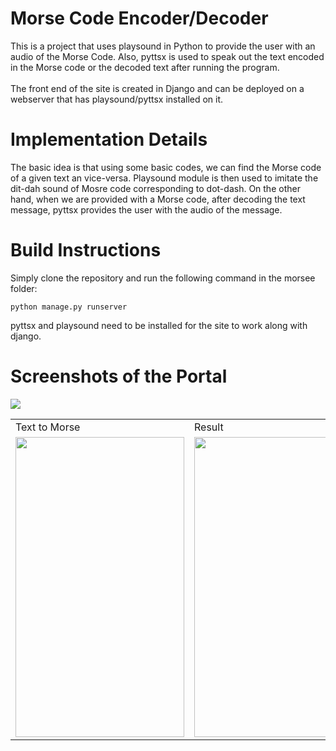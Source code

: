 <h1>Morse Code Encoder/Decoder</h1>

This is a project that uses playsound in Python to provide the user with an audio of the Morse Code. Also, pyttsx is used to speak out the text encoded in the Morse code or the decoded text after running the program. 
<br>
<br>
The front end of the site is created in Django and can be deployed on a webserver that has playsound/pyttsx installed on it. 

<h1>Implementation Details</h1>
The basic idea is that using some basic codes, we can find the Morse code of a given text an vice-versa. Playsound module is then used to imitate the dit-dah sound of Mosre code corresponding to dot-dash. On the other hand, when we are provided with a Morse code, after decoding the text message, pyttsx provides the user with the audio of the message.

<h1>Build Instructions</h1>
Simply clone the repository and run the following command in the morsee folder:

```python manage.py runserver```

pyttsx and playsound need to be installed for the site to work along with django. 
<h1>Screenshots of the Portal</h1>
<img src='mor1.png'><br>
<table>
  <tr>
    <td>Text to Morse</td>
     <td>Result</td>
  </tr>
  <tr>
    <td><img src="mor2.png" width=270 height=480></td>
    <td><img src="mor3.png" width=270 height=480></td>
  </tr>
 </table>
